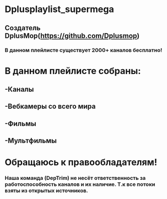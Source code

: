 # Dplusplaylist_supermega
## Создатель DplusMop(https://github.com/Dplusmop)
### В данном плейлисте существует 2000+ каналов бесплатно!
# В данном плейлисте собраны:
## -Каналы
## -Вебкамеры со всего мира
## -Фильмы
## -Мультфильмы
# Обращаюсь к правообладателям!
### Наша команда (DepTrim) не несёт ответственность за работоспособность каналов и их наличие. Т.к все потоки взяты из открытых источников.
